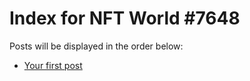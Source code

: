# Index for NFT World #7648
Posts will be displayed in the order below:

- [Your first post](./001-first.md)


